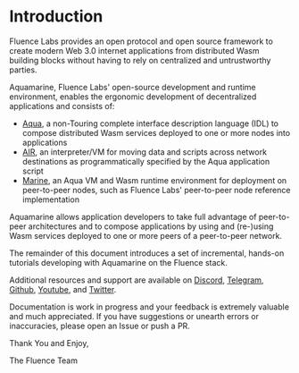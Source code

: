 # Introduction

Fluence Labs provides an open protocol and open source framework to create modern Web 3.0 internet applications from distributed Wasm building blocks without having to rely on centralized and untrustworthy parties.

Aquamarine, Fluence Labs' open-source development and runtime environment, enables the ergonomic development of decentralized applications and consists of:

* [Aqua](https://github.com/fluencelabs/aqua), a non-Touring complete interface description language \(IDL\) to compose distributed Wasm services deployed to one or more nodes into applications
* [AIR](https://github.com/fluencelabs/air), an interpreter/VM for moving data and scripts across network destinations as programmatically specified by the Aqua application script
* [Marine](https://github.com/fluencelabs/marine), an Aqua VM and Wasm runtime environment for deployment on peer-to-peer nodes, such as Fluence Labs' peer-to-peer node reference implementation

Aquamarine allows application developers to take full advantage of peer-to-peer architectures and to compose applications by using and \(re-\)using Wasm services deployed to one or more peers of a peer-to-peer network.

The remainder of this document introduces a set of incremental, hands-on tutorials developing with Aquamarine on the Fluence stack.

Additional resources and support are available on [Discord](https://discord.gg/aR2AYErM), [Telegram](https://t.me/fluence_project), [Github](https://github.com/fluencelabs), [Youtube](https://www.youtube.com/channel/UC3b5eFyKRFlEMwSJ1BTjpbw), and [Twitter](https://twitter.com/fluence_project).

Documentation is work in progress and your feedback is extremely valuable and much appreciated. If you have suggestions or unearth errors or inaccuracies, please open an Issue or push a PR.

Thank You and Enjoy,

The Fluence Team

